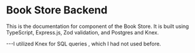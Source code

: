 # Book Store Backend 

This is the documentation for  component of the Book Store. It is built using TypeScript, Express.js, Zod validation, and Postgres and Knex.


---I utilized Knex for SQL queries , which I had not used before.
